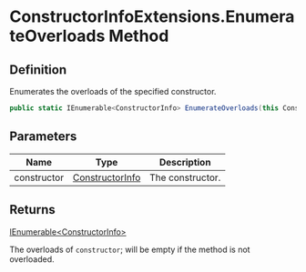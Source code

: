 # ConstructorInfoExtensions.EnumerateOverloads Method
## Definition

Enumerates the overloads of the specified constructor.

```c#
public static IEnumerable<ConstructorInfo> EnumerateOverloads(this ConstructorInfo constructor);
```

## Parameters

| Name | Type | Description |
| ---- | ---- | ----------- |
| constructor | [ConstructorInfo](https://learn.microsoft.com/en-gb/dotnet/api/System.Reflection.ConstructorInfo) | The constructor. |

## Returns

[IEnumerable&lt;ConstructorInfo&gt;](https://learn.microsoft.com/en-gb/dotnet/api/System.Collections.Generic.IEnumerable-1)

The overloads of `constructor`; will be empty if the method is not overloaded.
